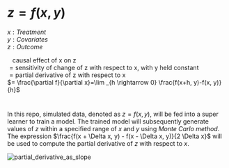 # $z = f(x, y)$
$x: Treatment$  
$y: Covariates$  
$z: Outcome$  

&nbsp;&nbsp; $\text{causal effect of x on z}$  
$=\text{sensitivity of change of z with respect to x, with y held constant}$   
$= \text{partial derivative of z  with respect to x}$   
$= \frac{\partial f}{\partial x}=\lim _{h \rightarrow 0} \frac{f(x+h, y)-f(x, y)}{h}$   
# 
In this repo, simulated data, denoted as $z = f(x, y)$, will be fed into a super learner to train a model. The trained model will subsequently generate values of $z$ within a specified range of $x$ and $y$ using  _Monte Carlo method_. The expression $\frac{f(x + \Delta x, y) - f(x - \Delta x, y)}{2 \Delta x}$ will be used to compute the partial derivative of $z$ with respect to $x$.  
  
![partial_derivative_as_slope](https://github.com/XinyueJia/Data_sim/assets/77334755/511bf349-50a9-437a-a15d-2917c83184ad)
